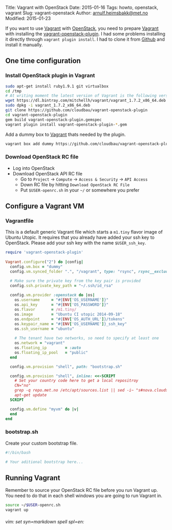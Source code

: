 Title: Vagrant with OpenStack
Date: 2015-01-16
Tags: howto, openstack, vagrant
Slug: vagrant-openstack
Author: arnulf.heimsbakk@met.no
Modified: 2015-01-23

[Vagrant]: https://www.vagrantup.com
[OpenStack]: http://www.openstack.org
[Github]: https://github.com
[vagrant-openstack-plugin]: https://github.com/cloudbau/vagrant-openstack-plugin

If you want to use [Vagrant] with [OpenStack], you need to prepare [Vagrant] with installing the [vagrant-openstack-plugin]. I had some problems installing it directly through `vagrant plugin install`. I had to clone it from [Github] and install it manually. 

## One time configuration

### Install OpenStack plugin in Vagrant

```bash
sudo apt-get install ruby1.9.1 git virtualbox
cd /tmp
# At writing moment the latest version of Vagrant is the following version.
wget https://dl.bintray.com/mitchellh/vagrant/vagrant_1.7.2_x86_64.deb
sudo dpkg -i vagrant_1.7.2_x86_64.deb
git clone https://github.com/cloudbau/vagrant-openstack-plugin
cd vagrant-openstack-plugin
gem build vagrant-openstack-plugin.gemspec
vagrant plugin install vagrant-openstack-plugin-*.gem
```

Add a dummy box to [Vagrant] thats needed by the plugin.

```bash
vagrant box add dummy https://github.com/cloudbau/vagrant-openstack-plugin/raw/master/dummy.box
```

### Download OpenStack RC file 

* Log into OpenStack
* Download OpenStack API RC file
  * Go to `Project` -> `Compute` -> `Access & Security` -> `API Access` 
  * Down RC file by hitting `Download OpenStack RC File`
  * Put `$USER-openrc.sh` in your `~/` or somewhere you prefer

## Configure a Vagrant VM

### Vagrantfile

This is a default generic Vagrant file which starts a `m1.tiny` flavor image of Ubuntu Utopic. It requires that you already have added your ssh key to OpenStack. Please add your ssh key with the name `$USER_ssh_key`. 

```ruby
require 'vagrant-openstack-plugin'
                                                                               
Vagrant.configure("2") do |config|
  config.vm.box = "dummy"
  config.vm.synced_folder ".", "/vagrant", type: "rsync", rsync__exclude: ".git/"

  # Make sure the private key from the key pair is provided
  config.ssh.private_key_path = "~/.ssh/id_rsa"
                                                                                 
  config.vm.provider :openstack do |os|
    os.username     = "#{ENV['OS_USERNAME']}"
    os.api_key      = "#{ENV['OS_PASSWORD']}"
    os.flavor       = /m1.tiny/
    os.image        = "Ubuntu CI utopic 2014-09-18"
    os.endpoint     = "#{ENV['OS_AUTH_URL']}/tokens"
    os.keypair_name = "#{ENV['OS_USERNAME']}_ssh_key"
    os.ssh_username = "ubuntu"
    
    # The tenant have two networks, so need to specify at least one
    os.network = "vagrant"
    os.floating_ip        = :auto 
    os.floating_ip_pool   = "public"
  end

  config.vm.provision "shell", path: "bootstrap.sh"

  config.vm.provision "shell", inline: <<-SCRIPT
    # Set your country code here to get a local repositroy
    CN="no"
    grep -q repo.met.no /etc/apt/sources.list || sed -i~ "s#nova.clouds.archive.ubuntu.com#$CN.archive.ubuntu.com#g" /etc/apt/sources.list
    apt-get update
  SCRIPT

  config.vm.define "myvm" do |v|
  end
end 
```

### bootstrap.sh

Create your custom bootstrap file.

```bash
#!/bin/bash

# Your aditional bootstrap here...
```

## Running Vagrant 

Remember to source your OpenStack RC file before you run Vagrant up. You need to do that in each shell windows you are going to run Vagrant in.

```bash
source ~/$USER-openrc.sh
vagrant up
```

###### vim: set syn=markdown spell spl=en:


